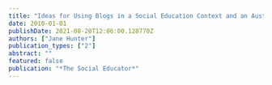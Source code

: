 ```yaml
---
title: "Ideas for Using Blogs in a Social Education Context and an Australian Learning Tools Project"
date: 2010-01-01
publishDate: 2021-08-20T12:06:00.128770Z
authors: ["Jane Hunter"]
publication_types: ["2"]
abstract: ""
featured: false
publication: "*The Social Educator*"
---
```


